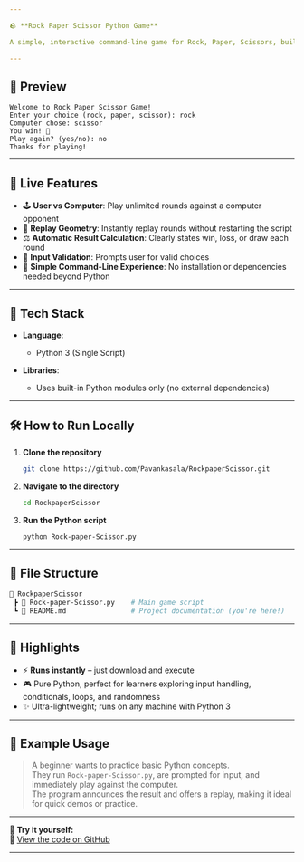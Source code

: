 ```yaml
---

🪨 **Rock Paper Scissor Python Game**

A simple, interactive command-line game for Rock, Paper, Scissors, built entirely in Python. Challenge the computer, test your luck and basic game strategy, and see how many rounds you can win!

---
```


## 👀 Preview

```
Welcome to Rock Paper Scissor Game!
Enter your choice (rock, paper, scissor): rock
Computer chose: scissor
You win! 🎉
Play again? (yes/no): no
Thanks for playing!
```

---

## 🚀 Live Features
- 🕹️ **User vs Computer**: Play unlimited rounds against a computer opponent
- 🔄 **Replay Geometry**: Instantly replay rounds without restarting the script
- ⚖️ **Automatic Result Calculation**: Clearly states win, loss, or draw each round
- 📝 **Input Validation**: Prompts user for valid choices
- 💫 **Simple Command-Line Experience**: No installation or dependencies needed beyond Python

---

## 🧰 Tech Stack

- **Language**:  
  - Python 3 (Single Script)

- **Libraries**:  
  - Uses built-in Python modules only (no external dependencies)

---

## 🛠️ How to Run Locally

1. **Clone the repository**
   ```bash
   git clone https://github.com/Pavankasala/RockpaperScissor.git
   ```

2. **Navigate to the directory**
   ```bash
   cd RockpaperScissor
   ```

3. **Run the Python script**
   ```bash
   python Rock-paper-Scissor.py
   ```

---

## 📁 File Structure

```bash
📁 RockpaperScissor
 ┣ 📄 Rock-paper-Scissor.py    # Main game script
 ┗ 📄 README.md                # Project documentation (you're here!)
```

---

## 🧠 Highlights

- ⚡ **Runs instantly** – just download and execute
- 🎮 Pure Python, perfect for learners exploring input handling, conditionals, loops, and randomness
- ✨ Ultra-lightweight; runs on any machine with Python 3

---

## 📝 Example Usage

> A beginner wants to practice basic Python concepts.  
> They run `Rock-paper-Scissor.py`, are prompted for input, and immediately play against the computer.  
> The program announces the result and offers a replay, making it ideal for quick demos or practice.

---

📢 **Try it yourself:**  
🔗 [View the code on GitHub](https://github.com/Pavankasala/RockpaperScissor/blob/main/Rock-paper-Scissor.py)

---
